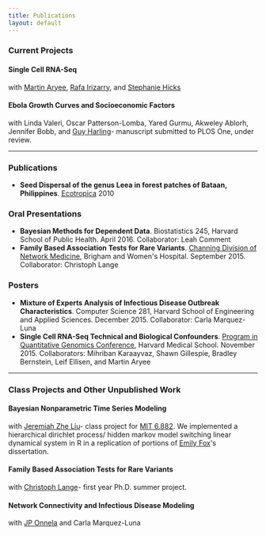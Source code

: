 ```yaml
---
title: Publications
layout: default
---
```


<!--[CV as pdf ![CV as pdf]({{ BASE_PATH }}/static/pdf-icon.png)]({{ BASE_PATH }}/static/Townes_curriculum_vitae.pdf)-->

### Current Projects

#### Single Cell RNA-Seq
with [Martin Aryee](http://aryee.mgh.harvard.edu/), [Rafa Irizarry](http://rafalab.dfci.harvard.edu/), and [Stephanie Hicks](http://www.stephaniehicks.com/)

#### Ebola Growth Curves and Socioeconomic Factors
with Linda Valeri, Oscar Patterson-Lomba, Yared Gurmu, Akweley Ablorh, Jennifer Bobb, and [Guy Harling](http://guyharling.com/)- manuscript submitted to PLOS One, under review.

---

### Publications

* **Seed Dispersal of the genus Leea in forest patches of Bataan, Philippines**. [Ecotropica](http://www.soctropecol.eu/ecotropica-2010/) 2010

### Oral Presentations

* **Bayesian Methods for Dependent Data**. Biostatistics 245, Harvard School of Public Health. April 2016. Collaborator: Leah Comment
* **Family Based Association Tests for Rare Variants**. [Channing Division of Network Medicine](http://brighamandwomens.org/research/depts/medicine/channing/default.aspx), Brigham and Women's Hospital. September 2015. Collaborator: Christoph Lange

### Posters

* **Mixture of Experts Analysis of Infectious Disease Outbreak Characteristics**. Computer Science 281, Harvard School of Engineering and Applied Sciences. December 2015. Collaborator: Carla Marquez-Luna
* **Single Cell RNA-Seq Technical and Biological Confounders**. [Program in Quantitative Genomics Conference](http://www.hsph.harvard.edu/2015-pqg-conference/), Harvard Medical School. November 2015. Collaborators: Mihriban Karaayvaz, Shawn Gillespie, Bradley Bernstein, Leif Ellisen, and Martin Aryee

---

### Class Projects and Other Unpublished Work

#### Bayesian Nonparametric Time Series Modeling
with [Jeremiah Zhe Liu](http://jereliu.github.io/)- class project for [MIT 6.882](http://www.tamarabroderick.com/course_6_882.html). We implemented a hierarchical dirichlet process/ hidden markov model switching linear dynamical system in R in a replication of portions of [Emily Fox](http://www.stat.washington.edu/~ebfox/index.html)'s dissertation.

#### Family Based Association Tests for Rare Variants
with [Christoph Lange](http://www.hsph.harvard.edu/christoph-lange/)- first year Ph.D. summer project.

#### Network Connectivity and Infectious Disease Modeling
with [JP Onnela](http://www.hsph.harvard.edu/onnela-lab/) and Carla Marquez-Luna
